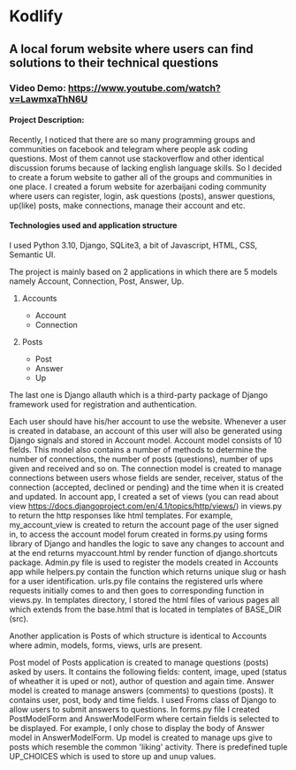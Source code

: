 # Kodlify
## A local forum website where users can find solutions to their technical questions

### Video Demo:  <https://www.youtube.com/watch?v=LawmxaThN6U>

#### Project Description:
Recently, I noticed that there are so many programming groups and communities on facebook and telegram where people ask coding questions.
Most of them cannot use stackoverflow and other identical discussion forums because of lacking english language skills.
So I decided to create a forum website to gather all of the groups and communities in one place.
I created a forum website for azerbaijani coding community where users can register, login, ask questions (posts), answer questions, up(like) posts, make connections, manage their account and etc.



#### Technologies used and application structure

I used Python 3.10, Django, SQLite3, a bit of Javascript, HTML, CSS, Semantic UI.

The project is mainly based on 2 applications in which there are 5 models namely Account, Connection, Post, Answer, Up.
1. Accounts
    - Account
    - Connection

2. Posts
    - Post
    - Answer
    - Up

The last one is Django allauth which is a third-party package of Django framework used for registration and authentication.

Each user should have his/her account to use the website. Whenever a user is created in database, an account of this user will also be generated using Django signals and stored in Account model. Account model consists of 10 fields. This model also contains a number of methods to determine the number of connections, the number of posts (questions), number of ups given and received and so on.
The connection model is created to manage connections between users whose fields are sender, receiver, status of the connection (accepted, declined or pending) and the time when it is created and updated.
In account app, I created a set of views (you can read about view <https://docs.djangoproject.com/en/4.1/topics/http/views/>) in views.py to return the http responses like html templates. For example, my_account_view is created to return the account page of the user signed in, to access the account model forum created in forms.py using forms library of Django and handles the logic to save any changes to account and at the end returns myaccount.html by render function of django.shortcuts package.
Admin.py file is used to register the models created in Accounts app while helpers.py contain the function which returns unique slug or hash for a user identification. urls.py file contains the registered urls where requests initially comes to and then goes to corresponding function in views.py.
In templates directory, I stored the html files of various pages all which extends from the base.html that is located in templates of BASE_DIR (src).

Another application is Posts of which structure is identical to Accounts where admin, models, forms, views, urls are present.

Post model of Posts application is created to manage questions (posts) asked by users. It contains the following fields: content, image, uped (status of wheather it is uped or not), author of question and again time.
Answer model is created to manage answers (comments) to questions (posts). It contains user, post, body and time fields. I used Froms class of Django to allow users to submit answers to questions. In forms.py file I created PostModelForm and AnswerModelForm where certain fields is selected to be displayed. For example, I only chose to display the body of Answer model in AnswerModelForm.
Up model is created to manage ups give to posts which resemble the common 'liking' activity. There is predefined tuple UP_CHOICES which is used to store up and unup values.





